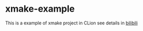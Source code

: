 # xmake-example
This is a example of xmake project in CLion
see details in [bilibili](https://www.bilibili.com/read/cv19446929)
